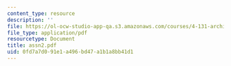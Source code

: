 ```yaml
---
content_type: resource
description: ''
file: https://ol-ocw-studio-app-qa.s3.amazonaws.com/courses/4-131-architectural-design-level-ii-material-essence-the-glass-house-fall-2003/0fd7a7d091e1a496bd47a1b1a8bb41d1_assn2.pdf
file_type: application/pdf
resourcetype: Document
title: assn2.pdf
uid: 0fd7a7d0-91e1-a496-bd47-a1b1a8bb41d1
---
```

